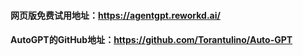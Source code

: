 #### 网页版免费试用地址：https://agentgpt.reworkd.ai/

#### AutoGPT的GitHub地址：https://github.com/Torantulino/Auto-GPT

